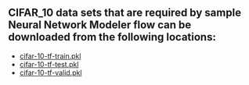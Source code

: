 ## CIFAR_10 data sets that are required by sample Neural Network Modeler flow can be downloaded from the following locations:
- [cifar-10-tf-train.pkl](https://github.com/pmservice/wml-sample-models/releases/download/v1.0.0-beta/cifar-10-tf-train.pkl)
- [cifar-10-tf-test.pkl](https://github.com/pmservice/wml-sample-models/releases/download/v1.0.0-beta/cifar-10-tf-test.pkl)
- [cifar-10-tf-valid.pkl](https://github.com/pmservice/wml-sample-models/releases/download/v1.0.0-beta/cifar-10-tf-valid.pkl)
